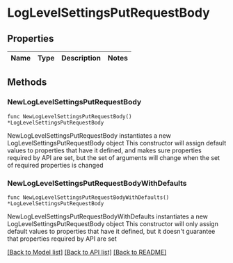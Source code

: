# LogLevelSettingsPutRequestBody

## Properties

Name | Type | Description | Notes
------------ | ------------- | ------------- | -------------

## Methods

### NewLogLevelSettingsPutRequestBody

`func NewLogLevelSettingsPutRequestBody() *LogLevelSettingsPutRequestBody`

NewLogLevelSettingsPutRequestBody instantiates a new LogLevelSettingsPutRequestBody object
This constructor will assign default values to properties that have it defined,
and makes sure properties required by API are set, but the set of arguments
will change when the set of required properties is changed

### NewLogLevelSettingsPutRequestBodyWithDefaults

`func NewLogLevelSettingsPutRequestBodyWithDefaults() *LogLevelSettingsPutRequestBody`

NewLogLevelSettingsPutRequestBodyWithDefaults instantiates a new LogLevelSettingsPutRequestBody object
This constructor will only assign default values to properties that have it defined,
but it doesn't guarantee that properties required by API are set


[[Back to Model list]](../README.md#documentation-for-models) [[Back to API list]](../README.md#documentation-for-api-endpoints) [[Back to README]](../README.md)


